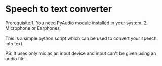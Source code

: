 # Speech to text converter
Prerequisite:1. You need PyAudio module installed in your system.
2. Microphone or Earphones

This is a simple python script which can be used to convert your speech into text. 

PS: It uses only mic as an input device and input can't be given using an audio file.
